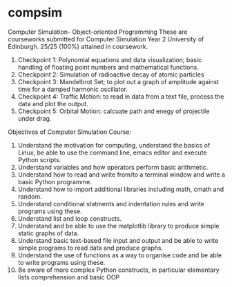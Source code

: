 # compsim
Computer Simulation- Object-oriented Programming
These are courseworks submitted for Computer Simulation Year 2 University of Edinburgh. 25/25 (100%) attained in coursework.
1) Checkpoint 1: Polynomial equations and data visualization; basic handling of floating point numbers and mathematical functions.
2) Checkpoint 2: Simulation of radioactive decay of atomic particles 
3) Checkpoint 3: Mandelbrot Set;  to plot out a graph of amplitude against time for a damped harmonic oscillator.
4) Checkpoint 4: Traffic Motion: to read in data from a text file, process the data and plot the output.
5) Checkpoint 5: Orbital Motion: calcuate path and enegy of projectile under drag.

Objectives of Computer Simulation Course:
1) Understand the motivation for computing, understand the basics of Linux, be able to use the command line, emacs editor and execute Python scripts.
2) Understand variables and how operators perform basic arithmetic.
3) Understand how to read and write from/to a terminal window and write a basic Python programme.
4) Understand how to import additional libraries including math, cmath and random.
5) Understand conditional statments and indentation rules and write programs using these.
6) Understand list and loop constructs.
7) Understand and be able to use the matplotlib library to produce simple static graphs of data.
8) Understand basic text-based file input and output and be able to write simple programs to read data and produce graphs.
9) Understand the use of functions as a way to organise code and be able to write programs using these.
10) Be aware of more complex Python constructs, in particular elementary lists comprehension and basic OOP
